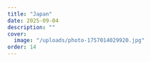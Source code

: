 ```yaml
---
title: "Japan"
date: 2025-09-04
description: ""
cover:
  image: "/uploads/photo-1757014029920.jpg"
order: 14
---
```


